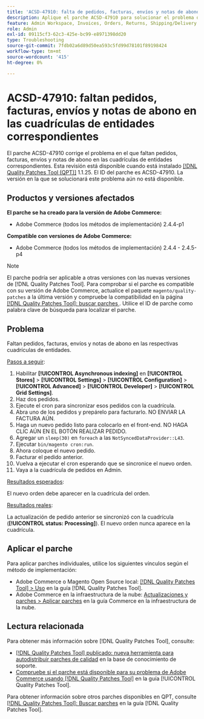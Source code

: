 ```yaml
---
title: 'ACSD-47910: falta de pedidos, facturas, envíos y notas de abono en las cuadrículas de entidades correspondientes'
description: Aplique el parche ACSD-47910 para solucionar el problema de Adobe Commerce en el que faltan pedidos, facturas, envíos y notas de abono en las cuadrículas de entidades correspondientes.
feature: Admin Workspace, Invoices, Orders, Returns, Shipping/Delivery
role: Admin
exl-id: 09115cf3-62c3-425e-bc99-e8971398dd20
type: Troubleshooting
source-git-commit: 7fdb02a6d89d50ea593c5fd99d78101f89198424
workflow-type: tm+mt
source-wordcount: '415'
ht-degree: 0%

---
```


# ACSD-47910: faltan pedidos, facturas, envíos y notas de abono en las cuadrículas de entidades correspondientes

El parche ACSD-47910 corrige el problema en el que faltan pedidos, facturas, envíos y notas de abono en las cuadrículas de entidades correspondientes. Esta revisión está disponible cuando está instalado [[!DNL Quality Patches Tool (QPT)]](https://experienceleague.adobe.com/es/docs/commerce-operations/tools/quality-patches-tool/quality-patches-tool-to-self-serve-quality-patches) 1.1.25. El ID del parche es ACSD-47910. La versión en la que se solucionará este problema aún no está disponible.

## Productos y versiones afectados

**El parche se ha creado para la versión de Adobe Commerce:**
* Adobe Commerce (todos los métodos de implementación) 2.4.4-p1

**Compatible con versiones de Adobe Commerce:**
* Adobe Commerce (todos los métodos de implementación) 2.4.4 - 2.4.5-p4

>[!NOTE]
>
>El parche podría ser aplicable a otras versiones con las nuevas versiones de [!DNL Quality Patches Tool]. Para comprobar si el parche es compatible con su versión de Adobe Commerce, actualice el paquete `magento/quality-patches` a la última versión y compruebe la compatibilidad en la página [[!DNL Quality Patches Tool]: buscar parches &#x200B;](https://experienceleague.adobe.com/tools/commerce-quality-patches/index.html?lang=es). Utilice el ID de parche como palabra clave de búsqueda para localizar el parche.

## Problema

Faltan pedidos, facturas, envíos y notas de abono en las respectivas cuadrículas de entidades.

<u>Pasos a seguir</u>:

1. Habilitar **[!UICONTROL Asynchronous indexing]** en **[!UICONTROL Stores]** > **[!UICONTROL Settings]** > **[!UICONTROL Configuration]** > **[!UICONTROL Advanced]** > **[!UICONTROL Developer]** > **[!UICONTROL Grid Settings]**.
1. Haz dos pedidos.
1. Ejecute el cron para sincronizar esos pedidos con la cuadrícula.
1. Abra uno de los pedidos y prepárelo para facturarlo. NO ENVIAR LA FACTURA AÚN.
1. Haga un nuevo pedido listo para colocarlo en el front-end. NO HAGA CLIC AÚN EN EL BOTÓN REALIZAR PEDIDO.
1. Agregar un `sleep(30)` en `foreach` a las `NotSyncedDataProvider::L43`.
1. Ejecutar `bin/magento cron:run`.
1. Ahora coloque el nuevo pedido.
1. Facturar el pedido anterior.
1. Vuelva a ejecutar el cron esperando que se sincronice el nuevo orden.
1. Vaya a la cuadrícula de pedidos en Admin.

<u>Resultados esperados</u>:

El nuevo orden debe aparecer en la cuadrícula del orden.

<u>Resultados reales</u>:

La actualización de pedido anterior se sincronizó con la cuadrícula (**[!UICONTROL status: Processing]**). El nuevo orden nunca aparece en la cuadrícula.

## Aplicar el parche

Para aplicar parches individuales, utilice los siguientes vínculos según el método de implementación:

* Adobe Commerce o Magento Open Source local: [[!DNL Quality Patches Tool] > Uso](/help/tools/quality-patches-tool/usage.md) en la guía [!DNL Quality Patches Tool].
* Adobe Commerce en la infraestructura de la nube: [Actualizaciones y parches > Aplicar parches](https://experienceleague.adobe.com/docs/commerce-cloud-service/user-guide/develop/upgrade/apply-patches.html?lang=es) en la guía Commerce en la infraestructura de la nube.

## Lectura relacionada

Para obtener más información sobre [!DNL Quality Patches Tool], consulte:

* [[!DNL Quality Patches Tool] publicado: nueva herramienta para autodistribuir parches de calidad](https://experienceleague.adobe.com/es/docs/commerce-operations/tools/quality-patches-tool/quality-patches-tool-to-self-serve-quality-patches) en la base de conocimiento de soporte.
* [Compruebe si el parche está disponible para su problema de Adobe Commerce usando [!DNL Quality Patches Tool]](/help/tools/quality-patches-tool/patches-available-in-qpt/check-patch-for-magento-issue-with-magento-quality-patches.md) en la guía [!UICONTROL Quality Patches Tool].


Para obtener información sobre otros parches disponibles en QPT, consulte [[!DNL Quality Patches Tool]: Buscar parches](https://experienceleague.adobe.com/tools/commerce-quality-patches/index.html?lang=es) en la guía [!DNL Quality Patches Tool].
